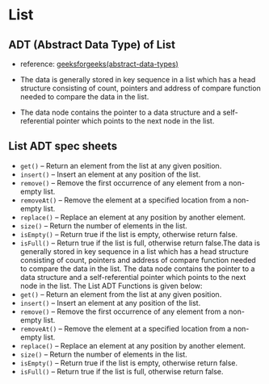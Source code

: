 # List
## ADT (Abstract Data Type) of List
- reference: [geeksforgeeks(abstract-data-types)](https://www.geeksforgeeks.org/abstract-data-types/)

- The data is generally stored in key sequence in a list which has a head structure consisting of count, pointers and address of compare function needed to compare the data in the list.
- The data node contains the pointer to a data structure and a self-referential pointer which points to the next node in the list. 

## List ADT spec sheets

- `get()` – Return an element from the list at any given position.
- `insert()` – Insert an element at any position of the list.
- `remove()` – Remove the first occurrence of any element from a non-empty list.
- `removeAt()` – Remove the element at a specified location from a non-empty list.
- `replace()` – Replace an element at any position by another element.
- `size()` – Return the number of elements in the list.
- `isEmpty()` – Return true if the list is empty, otherwise return false.
- `isFull()` – Return true if the list is full, otherwise return false.The data is generally stored in key sequence in a list which has a head structure consisting of count, pointers and address of compare function needed to compare the data in the list.
The data node contains the pointer to a data structure and a self-referential pointer which points to the next node in the list.
The List ADT Functions is given below:
- `get()` – Return an element from the list at any given position.
- `insert()` – Insert an element at any position of the list.
- `remove()` – Remove the first occurrence of any element from a non-empty list.
- `removeAt()` – Remove the element at a specified location from a non-empty list.
- `replace()` – Replace an element at any position by another element.
- `size()` – Return the number of elements in the list.
- `isEmpty()` – Return true if the list is empty, otherwise return false.
- `isFull()` – Return true if the list is full, otherwise return false.